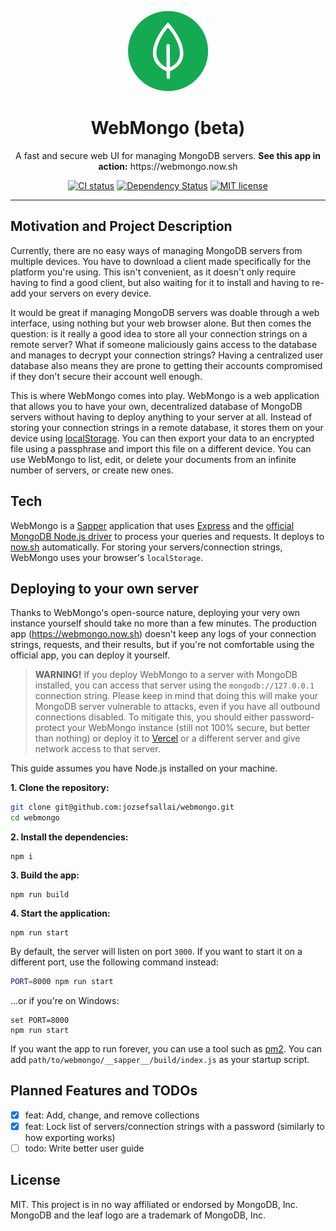 <p align="center">
  <img alt="WebMongo" src="https://github.com/jozsefsallai/webmongo/blob/master/static/assets/images/logo.svg" width="128" />
</p>

<h1 align="center">WebMongo (beta)</h1>

<p align="center">
  A fast and secure web UI for managing MongoDB servers.
  <strong>See this app in action:</strong> https://webmongo.now.sh
</p>

<p align="center">
  <a href="https://github.com/jozsefsallai/webmongo/actions"><img src="https://img.shields.io/github/workflow/status/jozsefsallai/webmongo/Continuous%20Integration?style=flat-square" alt="CI status" /></a>
  <a href="https://david-dm.org/jozsefsallai/webmongo"><img src="https://img.shields.io/david/jozsefsallai/webmongo?style=flat-square" alt="Dependency Status" /></a>
  <a href="https://github.com/jozsefsallai/webmongo/blob/master/LICENSE.md"><img src="https://img.shields.io/github/license/jozsefsallai/webmongo?style=flat-square" alt="MIT license" /></a>
</p>

---

## Motivation and Project Description

Currently, there are no easy ways of managing MongoDB servers from multiple devices. You have to download
a client made specifically for the platform you're using. This isn't convenient, as it doesn't only require
having to find a good client, but also waiting for it to install and having to re-add your servers on every
device.

It would be great if managing MongoDB servers was doable through a web interface, using nothing but your
web browser alone. But then comes the question: is it really a good idea to store all your connection
strings on a remote server? What if someone maliciously gains access to the database and manages to decrypt
your connection strings? Having a centralized user database also means they are prone to getting their
accounts compromised if they don't secure their account well enough.

This is where WebMongo comes into play. WebMongo is a web application that allows you to have your own,
decentralized database of MongoDB servers without having to deploy anything to your server at all. Instead
of storing your connection strings in a remote database, it stores them on your device using
[localStorage](https://developer.mozilla.org/en-US/docs/Web/API/Window/localStorage). You can then export
your data to an encrypted file using a passphrase and import this file on a different device. You can use
WebMongo to list, edit, or delete your documents from an infinite number of servers, or create new ones.

## Tech

WebMongo is a [Sapper](https://sapper.svelte.dev/) application that uses [Express](https://expressjs.com/)
and the [official MongoDB Node.js driver](https://github.com/mongodb/node-mongodb-native) to process your
queries and requests. It deploys to [now.sh](https://zeit.co/) automatically. For storing your
servers/connection strings, WebMongo uses your browser's `localStorage`.

## Deploying to your own server

Thanks to WebMongo's open-source nature, deploying your very own instance yourself should take no more than
a few minutes. The production app (https://webmongo.now.sh) doesn't keep any logs of your connection strings,
requests, and their results, but if you're not comfortable using the official app, you can deploy it yourself.

> **WARNING!** If you deploy WebMongo to a server with MongoDB installed, you can access that server using
> the `mongodb://127.0.0.1` connection string. Please keep in mind that doing this will make your MongoDB
> server vulnerable to attacks, even if you have all outbound connections disabled. To mitigate this, you
> should either password-protect your WebMongo instance (still not 100% secure, but better than nothing)
> or deploy it to [Vercel](https://vercel.com) or a different server and give network access to that server.

This guide assumes you have Node.js installed on your machine.

**1. Clone the repository:**

```sh
git clone git@github.com:jozsefsallai/webmongo.git
cd webmongo
```

**2. Install the dependencies:**

```
npm i
```

**3. Build the app:**

```
npm run build
```

**4. Start the application:**

```
npm run start
```

By default, the server will listen on port `3000`. If you want to start it on a different port, use the
following command instead:

```sh
PORT=8000 npm run start
```

...or if you're on Windows:

```
set PORT=8000
npm run start
```

If you want the app to run forever, you can use a tool such as [pm2](https://www.npmjs.com/package/pm2).
You can add `path/to/webmongo/__sapper__/build/index.js` as your startup script.

## Planned Features and TODOs
- [x] feat: Add, change, and remove collections
- [x] feat: Lock list of servers/connection strings with a password (similarly to how exporting works)
- [ ] todo: Write better user guide

## License

MIT. This project is in no way affiliated or endorsed by MongoDB, Inc. MongoDB and the leaf logo are a
trademark of MongoDB, Inc.
